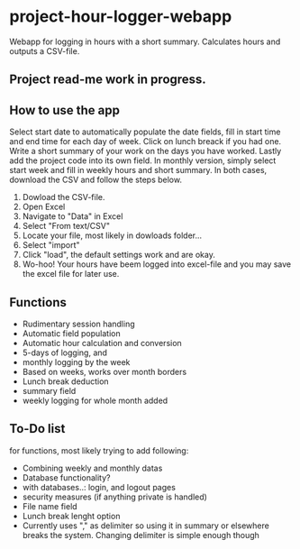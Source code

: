 # project-hour-logger-webapp
Webapp for logging in hours with a short summary. Calculates hours and outputs a CSV-file.


## Project read-me work in progress.

## How to use the app

Select start date to automatically populate the date fields, fill in start time and end time for each day of week. Click on lunch breack if you had one. Write a short summary of your work on the days you have worked. Lastly add the project code into its own field.
In monthly version, simply select start week and fill in weekly hours and short summary. In both cases, download the CSV and follow the steps below.


1. Dowload the CSV-file. 
2. Open Excel
3. Navigate to "Data" in Excel
4. Select "From text/CSV"
5. Locate your file, most likely in dowloads folder...
6. Select "import"
7. Click "load", the default settings work and are okay.
8. Wo-hoo! Your hours have beem logged into excel-file and you may save the excel file for later use.

## Functions

- Rudimentary session handling
- Automatic field population
- Automatic hour calculation and conversion
- 5-days of logging, and
- monthly logging by the week
- Based on weeks, works over month borders
- Lunch break deduction
- summary field
- weekly logging for whole month added

## To-Do list

for functions, most likely trying to add following:
- Combining weekly and monthly datas
- Database functionality?
- with databases..: login, and logout pages
- security measures (if anything private is handled)
- File name field
- Lunch break lenght option
- Currently uses "," as delimiter so using it in summary or elsewhere breaks the system. Changing delimiter is simple enough though
